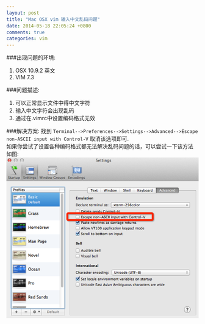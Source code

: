 ```yaml
---
layout: post
title: "Mac OSX vim 输入中文乱码问题"
date: 2014-05-18 22:05:24 +0800
comments: true
categories: vim 
---
```

###出现问题的环境:
1. OSX 10.9.2 英文  
2. VIM 7.3  

###问题描述:
1. 可以正常显示文件中得中文字符  
2. 输入中文字符会出现乱码  
3. 通过在.vimrc中设置编码格式无效  

###解决方案:
找到 `Terminal-->Preferences-->Settings-->Advanced-->Escape non-ASCII input with Control-V` 取消该选项即可.  
如果你尝试了设置各种编码格式都无法解决乱码问题的话，可以尝试一下该方法  
如图:  
![示例](/images/blog/2014-05/20140519-1-vim.png)


